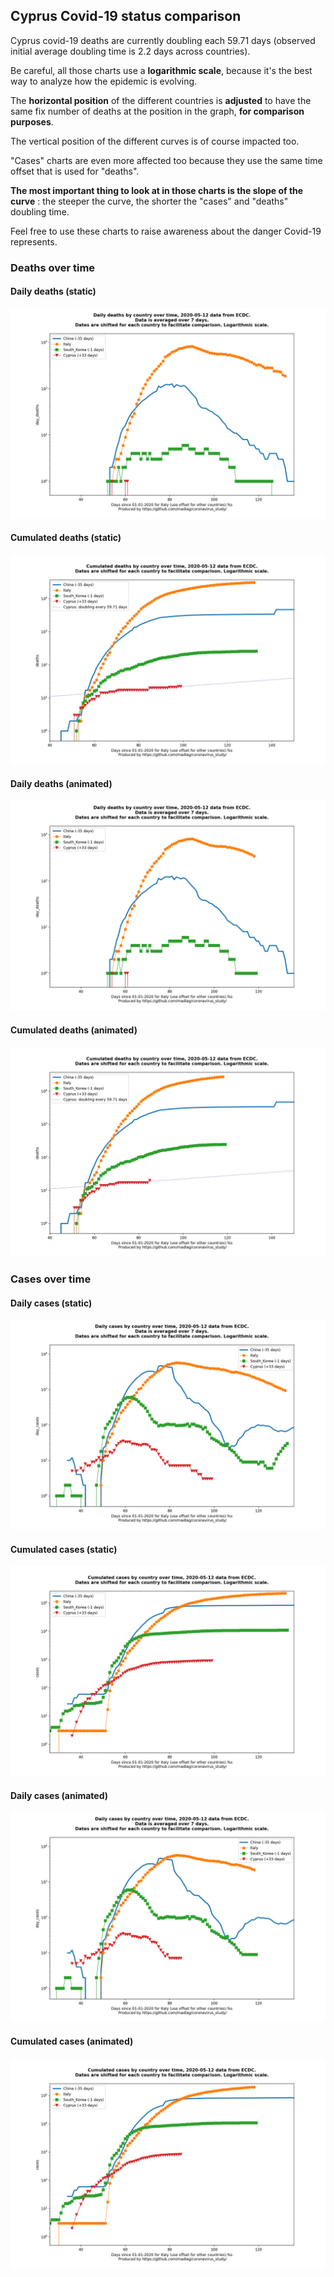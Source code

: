 ## Cyprus Covid-19 status comparison 

Cyprus covid-19 deaths are currently doubling each 59.71 days (observed initial average doubling time is 2.2 days across countries).



Be careful, all those charts use a **logarithmic scale**, because it's the best way to analyze how the epidemic is evolving.
 
The **horizontal position** of the different countries is **adjusted** to have the same fix number of deaths at the position in the graph, **for comparison purposes**.

The vertical position of the different curves is of course impacted too.

"Cases" charts are even more affected too because they use the same time offset that is used for "deaths".

**The most important thing to look at in those charts is the slope of the curve** : the steeper the curve, the shorter the "cases" and "deaths" doubling time.

Feel free to use these charts to raise awareness about the danger Covid-19 represents. 


 
### Deaths over time
 
#### Daily deaths (static)
![Cyprus covid-19 daily deaths static chart](https://raw.githubusercontent.com/madlag/coronavirus_study/master/notebooks/graphs/2020-05-12/countries/Cyprus/2020-05-12_Cyprus_day_deaths.png "Cyprus covid-19 day_deaths static chart")   
 
#### Cumulated deaths (static)
![Cyprus covid-19 cumulated deaths static chart](https://raw.githubusercontent.com/madlag/coronavirus_study/master/notebooks/graphs/2020-05-12/countries/Cyprus/2020-05-12_Cyprus_deaths.png "Cyprus covid-19 deaths static chart")   
 
#### Daily deaths (animated)
![Cyprus covid-19 daily deaths animated chart](https://raw.githubusercontent.com/madlag/coronavirus_study/master/notebooks/graphs/2020-05-12/countries/Cyprus/2020-05-12_Cyprus_day_deaths.gif "Cyprus covid-19 day_deaths animated chart")   
 
#### Cumulated deaths (animated)
![Cyprus covid-19 cumulated deaths animated chart](https://raw.githubusercontent.com/madlag/coronavirus_study/master/notebooks/graphs/2020-05-12/countries/Cyprus/2020-05-12_Cyprus_deaths.gif "Cyprus covid-19 deaths animated chart")   

 
### Cases over time
 
#### Daily cases (static)
![Cyprus covid-19 daily cases static chart](https://raw.githubusercontent.com/madlag/coronavirus_study/master/notebooks/graphs/2020-05-12/countries/Cyprus/2020-05-12_Cyprus_day_cases.png "Cyprus covid-19 day_cases static chart")   
 
#### Cumulated cases (static)
![Cyprus covid-19 cumulated cases static chart](https://raw.githubusercontent.com/madlag/coronavirus_study/master/notebooks/graphs/2020-05-12/countries/Cyprus/2020-05-12_Cyprus_cases.png "Cyprus covid-19 cases static chart")   
 
#### Daily cases (animated)
![Cyprus covid-19 daily cases animated chart](https://raw.githubusercontent.com/madlag/coronavirus_study/master/notebooks/graphs/2020-05-12/countries/Cyprus/2020-05-12_Cyprus_day_cases.gif "Cyprus covid-19 day_cases animated chart")   
 
#### Cumulated cases (animated)
![Cyprus covid-19 cumulated cases animated chart](https://raw.githubusercontent.com/madlag/coronavirus_study/master/notebooks/graphs/2020-05-12/countries/Cyprus/2020-05-12_Cyprus_cases.gif "Cyprus covid-19 cases animated chart")   

